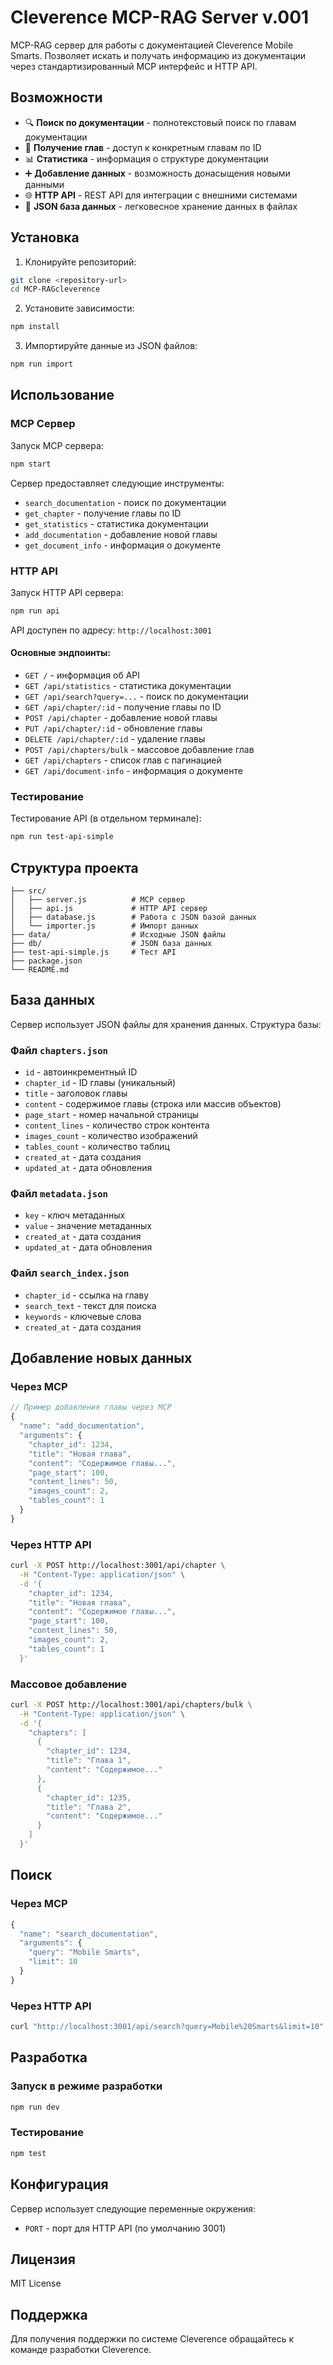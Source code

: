 # Cleverence MCP-RAG Server v.001

MCP-RAG сервер для работы с документацией Cleverence Mobile Smarts. Позволяет искать и получать информацию из документации через стандартизированный MCP интерфейс и HTTP API.

## Возможности

- 🔍 **Поиск по документации** - полнотекстовый поиск по главам документации
- 📖 **Получение глав** - доступ к конкретным главам по ID
- 📊 **Статистика** - информация о структуре документации
- ➕ **Добавление данных** - возможность донасыщения новыми данными
- 🌐 **HTTP API** - REST API для интеграции с внешними системами
- 💾 **JSON база данных** - легковесное хранение данных в файлах

## Установка

1. Клонируйте репозиторий:
```bash
git clone <repository-url>
cd MCP-RAGcleverence
```

2. Установите зависимости:
```bash
npm install
```

3. Импортируйте данные из JSON файлов:
```bash
npm run import
```

## Использование

### MCP Сервер

Запуск MCP сервера:
```bash
npm start
```

Сервер предоставляет следующие инструменты:

- `search_documentation` - поиск по документации
- `get_chapter` - получение главы по ID
- `get_statistics` - статистика документации
- `add_documentation` - добавление новой главы
- `get_document_info` - информация о документе

### HTTP API

Запуск HTTP API сервера:
```bash
npm run api
```

API доступен по адресу: `http://localhost:3001`

#### Основные эндпоинты:

- `GET /` - информация об API
- `GET /api/statistics` - статистика документации
- `GET /api/search?query=...` - поиск по документации
- `GET /api/chapter/:id` - получение главы по ID
- `POST /api/chapter` - добавление новой главы
- `PUT /api/chapter/:id` - обновление главы
- `DELETE /api/chapter/:id` - удаление главы
- `POST /api/chapters/bulk` - массовое добавление глав
- `GET /api/chapters` - список глав с пагинацией
- `GET /api/document-info` - информация о документе

### Тестирование

Тестирование API (в отдельном терминале):
```bash
npm run test-api-simple
```

## Структура проекта

```
├── src/
│   ├── server.js          # MCP сервер
│   ├── api.js             # HTTP API сервер
│   ├── database.js        # Работа с JSON базой данных
│   └── importer.js        # Импорт данных
├── data/                  # Исходные JSON файлы
├── db/                    # JSON база данных
├── test-api-simple.js     # Тест API
├── package.json
└── README.md
```

## База данных

Сервер использует JSON файлы для хранения данных. Структура базы:

### Файл `chapters.json`
- `id` - автоинкрементный ID
- `chapter_id` - ID главы (уникальный)
- `title` - заголовок главы
- `content` - содержимое главы (строка или массив объектов)
- `page_start` - номер начальной страницы
- `content_lines` - количество строк контента
- `images_count` - количество изображений
- `tables_count` - количество таблиц
- `created_at` - дата создания
- `updated_at` - дата обновления

### Файл `metadata.json`
- `key` - ключ метаданных
- `value` - значение метаданных
- `created_at` - дата создания
- `updated_at` - дата обновления

### Файл `search_index.json`
- `chapter_id` - ссылка на главу
- `search_text` - текст для поиска
- `keywords` - ключевые слова
- `created_at` - дата создания

## Добавление новых данных

### Через MCP
```javascript
// Пример добавления главы через MCP
{
  "name": "add_documentation",
  "arguments": {
    "chapter_id": 1234,
    "title": "Новая глава",
    "content": "Содержимое главы...",
    "page_start": 100,
    "content_lines": 50,
    "images_count": 2,
    "tables_count": 1
  }
}
```

### Через HTTP API
```bash
curl -X POST http://localhost:3001/api/chapter \
  -H "Content-Type: application/json" \
  -d '{
    "chapter_id": 1234,
    "title": "Новая глава",
    "content": "Содержимое главы...",
    "page_start": 100,
    "content_lines": 50,
    "images_count": 2,
    "tables_count": 1
  }'
```

### Массовое добавление
```bash
curl -X POST http://localhost:3001/api/chapters/bulk \
  -H "Content-Type: application/json" \
  -d '{
    "chapters": [
      {
        "chapter_id": 1234,
        "title": "Глава 1",
        "content": "Содержимое..."
      },
      {
        "chapter_id": 1235,
        "title": "Глава 2",
        "content": "Содержимое..."
      }
    ]
  }'
```

## Поиск

### Через MCP
```javascript
{
  "name": "search_documentation",
  "arguments": {
    "query": "Mobile Smarts",
    "limit": 10
  }
}
```

### Через HTTP API
```bash
curl "http://localhost:3001/api/search?query=Mobile%20Smarts&limit=10"
```

## Разработка

### Запуск в режиме разработки
```bash
npm run dev
```

### Тестирование
```bash
npm test
```

## Конфигурация

Сервер использует следующие переменные окружения:

- `PORT` - порт для HTTP API (по умолчанию 3001)

## Лицензия

MIT License

## Поддержка

Для получения поддержки по системе Cleverence обращайтесь к команде разработки Cleverence.
